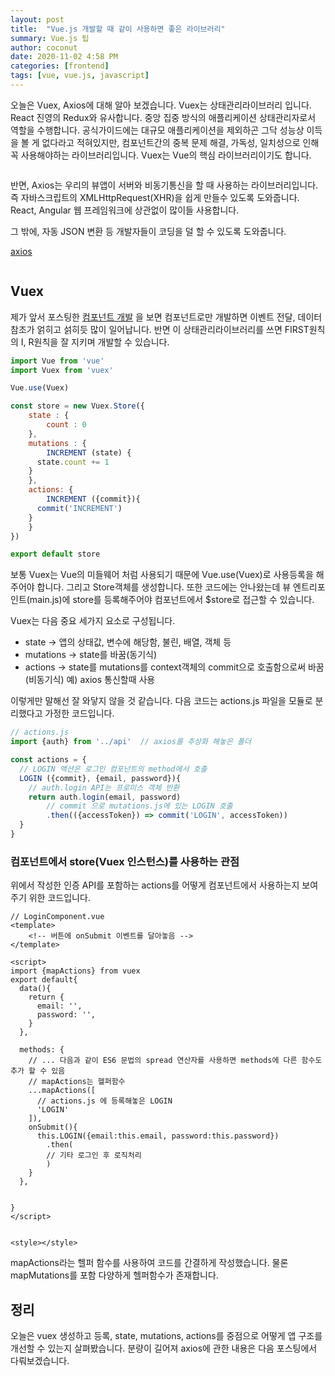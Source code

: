 ```yaml
---
layout: post
title:  "Vue.js 개발할 때 같이 사용하면 좋은 라이브러리"
summary: Vue.js 팁
author: coconut
date: 2020-11-02 4:58 PM
categories: [frontend]
tags: [vue, vue.js, javascript]
---
```


오늘은 Vuex, Axios에 대해 알아 보겠습니다. Vuex는 상태관리라이브러리 입니다. React 진영의 Redux와 유사합니다. 중앙 집중 방식의 애플리케이션 상태관리자로서 역할을 수행합니다. 공식가이드에는 대규모 애플리케이션을 제외하곤 그닥 성능상 이득을 볼 게 없다라고 적혀있지만, 컴포넌트간의 중복 문제 해결, 가독성, 일치성으로 인해 꼭 사용해야하는 라이브러리입니다. Vuex는 Vue의 핵심 라이브러리이기도 합니다.

![]()

반면, Axios는 우리의 뷰앱이 서버와 비동기통신을 할 때 사용하는 라이브러리입니다. 즉 자바스크립트의 XMLHttpRequest(XHR)을 쉽게 만들수 있도록 도와줍니다. React, Angular 웹 프레임워크에 상관없이 많이들 사용합니다. 

그 밖에, 자동 JSON 변환 등 개발자들이 코딩을 덜 할 수 있도록 도와줍니다.

[axios](https://github.com/axios/axios)

![]()



## Vuex

제가 앞서 포스팅한 [컴포넌트 개발](https://github.com/axios/axios) 을 보면 컴포넌트로만 개발하면 이벤트 전달, 데이터 참조가 얽히고 섥히듯 많이 일어납니다. 반면 이 상태관리라이브러리를 쓰면 FIRST원칙의 I, R원칙을 잘 지키며 개발할 수 있습니다. 

```javascript
import Vue from 'vue'
import Vuex from 'vuex'

Vue.use(Vuex)

const store = new Vuex.Store({
	state : {
		count : 0
	},
	mutations : {
		INCREMENT (state) {
      state.count += 1
    }
	},
	actions: {
		INCREMENT ({commit}){
      commit('INCREMENT')
    }
	}
})

export default store
```

보통 Vuex는 Vue의 미들웨어 처럼 사용되기 때문에 Vue.use(Vuex)로 사용등록을 해주어야 합니다. 그리고 Store객체를 생성합니다. 또한 코드에는 안나왔는데 뷰 엔트리포인트(main.js)에 store를 등록해주어야 컴포넌트에서 $store로 접근할 수 있습니다.

Vuex는 다음 중요 세가지 요소로 구성됩니다.

- state -> 앱의 상태값, 변수에 해당함, 불린, 배열, 객체 등 
- mutations -> state를 바꿈(동기식)
- actions -> state를 mutations를 context객체의 commit으로 호출함으로써 바꿈(비동기식) 예) axios 통신할때 사용



이렇게만 말해선 잘 와닿지 않을 것 같습니다. 다음 코드는 actions.js 파일을 모듈로 분리했다고 가정한 코드입니다.

```javascript
// actions.js
import {auth} from '../api'  // axios를 추상화 해놓은 폴더

const actions = {
  // LOGIN 액션은 로그인 컴포넌트의 method에서 호출
  LOGIN ({commit}, {email, password}){
    // auth.login API는 프로미스 객체 반환
    return auth.login(email, password)
    	// commit 으로 mutations.js에 있는 LOGIN 호출
    	.then(({accessToken}) => commit('LOGIN', accessToken))
  }
}
```





### 컴포넌트에서 store(Vuex 인스턴스)를 사용하는 관점

위에서 작성한 인증 API를 포함하는 actions를 어떻게 컴포넌트에서 사용하는지 보여주기 위한 코드입니다. 

```vue
// LoginComponent.vue
<template>
	<!-- 버튼에 onSubmit 이벤트를 달아놓음 -->
</template>

<script>
import {mapActions} from vuex
export default{
  data(){
    return {
      email: '',
      password: '',
    }
  },
  
  methods: {
    // ... 다음과 같이 ES6 문법의 spread 연산자를 사용하면 methods에 다른 함수도 추가 할 수 있음
    // mapActions는 헬퍼함수
    ...mapActions([
      // actions.js 에 등록해놓은 LOGIN
      'LOGIN'
    ]),
    onSubmit(){
      this.LOGIN({email:this.email, password:this.password})
      	.then(
        // 기타 로그인 후 로직처리
      	)
    }
  },
  
  
}
</script>


<style></style>
```

mapActions라는 헬퍼 함수를 사용하여 코드를 간결하게 작성했습니다. 물론 mapMutations를 포함 다양하게 헬퍼함수가 존재합니다. 

## 정리

오늘은 vuex 생성하고 등록, state, mutations, actions를 중점으로 어떻게 앱 구조를 개선할 수 있는지 살펴봤습니다. 분량이 길어져 axios에 관한 내용은 다음 포스팅에서 다뤄보겠습니다. 